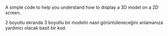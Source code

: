 A simple code to help you understand how to display a 3D model on a 2D screen.

2 boyutlu ekranda 3 boyutlu bir modelin nasıl görüntüleneceğini anlamanıza yardımcı olacak basit bir kod.
